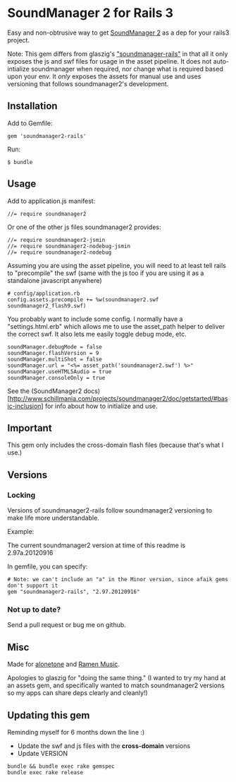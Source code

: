 # SoundManager 2 for Rails 3

Easy and non-obtrusive way to get [SoundManager 2](http://www.schillmania.com/projects/soundmanager2/) as a dep for your rails3 project.

Note: This gem differs from glaszig's ["soundmanager-rails"](https://github.com/glaszig/soundmanager-rails) in that all it only exposes the js and swf files for usage in the asset pipeline. It does not auto-intialize soundmanager when required, nor change what is required based upon your env. It *only* exposes the assets for manual use and uses versioning that follows soundmanager2's development.  

## Installation

Add to Gemfile:

    gem 'soundmanager2-rails'

Run:

    $ bundle

## Usage

Add to application.js manifest:

    //= require soundmanager2


Or one of the other js files soundmanager2 provides:

    //= require soundmanager2-jsmin
    //= require soundmanager2-nodebug-jsmin
    //= require soundmanager2-nodebug


Assuming you are using the asset pipeline, you will need to at least tell rails to "precompile" the swf (same with the js too if you are using it as a standalone javascript anywhere)
 
    # config/application.rb
    config.assets.precompile += %w(soundmanager2.swf soundmanager2_flash9.swf)
    
You probably want to include some config. I normally have a "settings.html.erb" which allows me to use the asset_path helper to deliver the correct swf. It also lets me easily toggle debug mode, etc.

    soundManager.debugMode = false
    soundManager.flashVersion = 9
    soundManager.multiShot = false
    soundManager.url = "<%= asset_path('soundmanager2.swf') %>"
    soundManager.useHTML5Audio = true
    soundManager.consoleOnly = true


See the (SoundManager2 docs)[http://www.schillmania.com/projects/soundmanager2/doc/getstarted/#basic-inclusion] for info about how to initialize and use.

## Important

This gem only includes the cross-domain flash files (because that's what I use.)

## Versions

### Locking

Versions of soundmanager2-rails follow soundmanager2 versioning to make life more understandable.

Example:

The current soundmanager2 version at time of this readme is 2.97a.20120916

In gemfile, you can specify:

    # Note: we can't include an "a" in the Minor version, since afaik gems don't support it
    gem "soundmanager2-rails", "2.97.20120916"
    
### Not up to date?

Send a pull request or bug me on github.


## Misc

Made for [alonetone](http://github.com/sudara/alonetone) and [Ramen Music](http://ramenmusic.com). 

Apologies to glaszig for "doing the same thing." (I wanted to try my hand at an assets gem, and specifically wanted to match soundmanager2 versions so my apps can share deps clearly and cleanly!)


## Updating this gem

Reminding myself for 6 months down the line :) 

* Update the swf and js files with the **cross-domain** versions 
* Update VERSION

```
bundle && bundle exec rake gemspec 
bundle exec rake release
```  